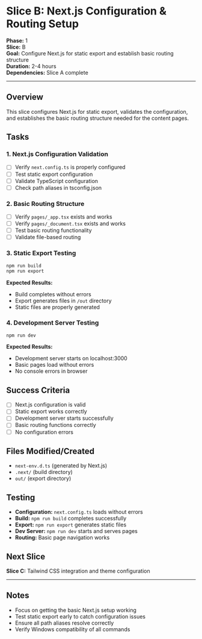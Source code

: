 # Slice B: Next.js Configuration & Routing Setup

**Phase:** 1  
**Slice:** B  
**Goal:** Configure Next.js for static export and establish basic routing structure  
**Duration:** 2-4 hours  
**Dependencies:** Slice A complete  

---

## Overview
This slice configures Next.js for static export, validates the configuration, and establishes the basic routing structure needed for the content pages.

## Tasks

### 1. Next.js Configuration Validation
- [ ] Verify `next.config.ts` is properly configured
- [ ] Test static export configuration
- [ ] Validate TypeScript configuration
- [ ] Check path aliases in tsconfig.json

### 2. Basic Routing Structure
- [ ] Verify `pages/_app.tsx` exists and works
- [ ] Verify `pages/_document.tsx` exists and works
- [ ] Test basic routing functionality
- [ ] Validate file-based routing

### 3. Static Export Testing
```bash
npm run build
npm run export
```

**Expected Results:**
- Build completes without errors
- Export generates files in `/out` directory
- Static files are properly generated

### 4. Development Server Testing
```bash
npm run dev
```

**Expected Results:**
- Development server starts on localhost:3000
- Basic pages load without errors
- No console errors in browser

## Success Criteria
- [ ] Next.js configuration is valid
- [ ] Static export works correctly
- [ ] Development server starts successfully
- [ ] Basic routing functions correctly
- [ ] No configuration errors

## Files Modified/Created
- `next-env.d.ts` (generated by Next.js)
- `.next/` (build directory)
- `out/` (export directory)

## Testing
- **Configuration:** `next.config.ts` loads without errors
- **Build:** `npm run build` completes successfully
- **Export:** `npm run export` generates static files
- **Dev Server:** `npm run dev` starts and serves pages
- **Routing:** Basic page navigation works

## Next Slice
**Slice C:** Tailwind CSS integration and theme configuration

---

## Notes
- Focus on getting the basic Next.js setup working
- Test static export early to catch configuration issues
- Ensure all path aliases resolve correctly
- Verify Windows compatibility of all commands
